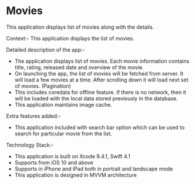# Movies
This application displays list of movies along with the details.


Context:-
This application displays the list of movies. 

Detailed description of the app:-
* The application displays list of movies. Each movie information contains title, rating, released date and overview of the movie.
* On launching the app, the list of movies will be fetched from server. It will load a few movies at a time. After scrolling down it will load next set of movies. (Pagination)
* This includes coredata for offline feature. If there is no network, then it will be loaded with the local data stored previously in the database.
* This application maintains image cache.

Extra features added:-
* This application included with search bar option which can be used to search for particular movie from the list.

Technology Stack:-
* This application is built on Xcode 9.4.1, Swift 4.1
* Supports from iOS 10 and above
* Supports in iPhone and iPad both in portrait and landscape mode
* This application is designed in MVVM architecture


